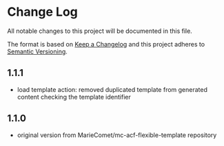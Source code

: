 # Change Log
All notable changes to this project will be documented in this file.

The format is based on [Keep a Changelog](http://keepachangelog.com/)
and this project adheres to [Semantic Versioning](http://semver.org/).

## 1.1.1
- load template action: removed duplicated template from generated content checking the template identifier 

## 1.1.0
- original version from MarieComet/mc-acf-flexible-template repository